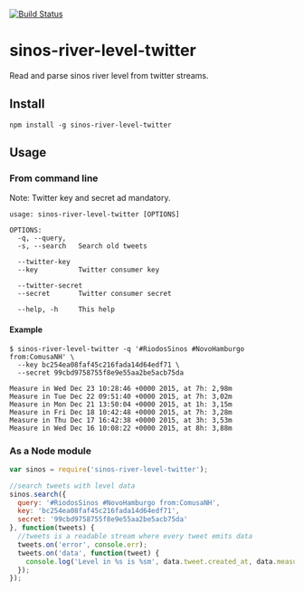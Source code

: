 [![Build Status](https://travis-ci.org/paulodiovani/sinos-river-level-twitter.svg?branch=master)](https://travis-ci.org/paulodiovani/sinos-river-level-twitter)

# sinos-river-level-twitter

Read and parse sinos river level from twitter streams.

## Install

```console
npm install -g sinos-river-level-twitter
```

## Usage

### From command line

Note: Twitter key and secret ad mandatory.

```console
usage: sinos-river-level-twitter [OPTIONS]

OPTIONS:
  -q, --query,
  -s, --search   Search old tweets

  --twitter-key
  --key          Twitter consumer key

  --twitter-secret
  --secret       Twitter consumer secret

  --help, -h     This help
```

#### Example

```console
$ sinos-river-level-twitter -q '#RiodosSinos #NovoHamburgo from:ComusaNH' \
  --key bc254ea08faf45c216fada14d64edf71 \
  --secret 99cbd9758755f8e9e55aa2be5acb75da

Measure in Wed Dec 23 10:28:46 +0000 2015, at 7h: 2,98m
Measure in Tue Dec 22 09:51:40 +0000 2015, at 7h: 3,02m
Measure in Mon Dec 21 13:50:04 +0000 2015, at 1h: 3,15m
Measure in Fri Dec 18 10:42:48 +0000 2015, at 7h: 3,28m
Measure in Thu Dec 17 16:42:38 +0000 2015, at 3h: 3,53m
Measure in Wed Dec 16 10:08:22 +0000 2015, at 8h: 3,88m
```

### As a Node module

```javascript
var sinos = require('sinos-river-level-twitter');

//search tweets with level data
sinos.search({
  query: '#RiodosSinos #NovoHamburgo from:ComusaNH',
  key: 'bc254ea08faf45c216fada14d64edf71',
  secret: '99cbd9758755f8e9e55aa2be5acb75da'
}, function(tweets) {
  //tweets is a readable stream where every tweet emits data
  tweets.on('error', console.err);
  tweets.on('data', function(tweet) {
    console.log('Level in %s is %sm', data.tweet.created_at, data.measure.meters);
  });
});
```
